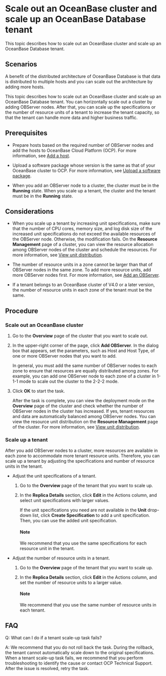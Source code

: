 # Scale out an OceanBase cluster and scale up an OceanBase Database tenant

This topic describes how to scale out an OceanBase cluster and scale up an OceanBase Database tenant.

## Scenarios

A benefit of the distributed architecture of OceanBase Database is that data is distributed to multiple hosts and you can scale out the architecture by adding more hosts.

This topic describes how to scale out an OceanBase cluster and scale up an OceanBase Database tenant. You can horizontally scale out a cluster by adding OBServer nodes. After that, you can scale up the specifications or the number of resource units of a tenant to increase the tenant capacity, so that the tenant can handle more data and higher business traffic.

## Prerequisites

* Prepare hosts based on the required number of OBServer nodes and add the hosts to OceanBase Cloud Platform (OCP). For more information, see [Add a host](../850.host-features/200.add-a-host.md).

* Upload a software package whose version is the same as that of your OceanBase cluster to OCP. For more information, see [Upload a software package](../1500.manage-software-packages/100.upload-a-software-package.md).

* When you add an OBServer node to a cluster, the cluster must be in the **Running** state. When you scale up a tenant, the cluster and the tenant must be in the **Running** state.

## Considerations

* When you scale up a tenant by increasing unit specifications, make sure that the number of CPU cores, memory size, and log disk size of the increased unit specifications do not exceed the available resources of the OBServer node. Otherwise, the modification fails. On the **Resource Management** page of a cluster, you can view the resource allocation among OBServer nodes of the cluster and schedule the resources. For more information, see [View unit distribution](../600.cluster-functions/1000.manage-cluster-resource/100.view-the-unit-distribution.md).

* The number of resource units in a zone cannot be larger than that of OBServer nodes in the same zone. To add more resource units, add more OBServer nodes first. For more information, see [Add an OBServer](../600.cluster-functions/600.manage-an-observer/100.add-an-observer.md).

* If a tenant belongs to an OceanBase cluster of V4.0 or a later version, the number of resource units in each zone of the tenant must be the same.

## Procedure

### Scale out an OceanBase cluster

1. Go to the **Overview** page of the cluster that you want to scale out.

2. In the upper-right corner of the page, click **Add OBServer**. In the dialog box that appears, set the parameters, such as Host and Host Type, of one or more OBServer nodes that you want to add.

   In general, you must add the same number of OBServer nodes to each zone to ensure that resources are equally distributed among zones. For example, you can add one OBServer node to each zone of a cluster in 1-1-1 mode to scale out the cluster to the 2-2-2 mode.

3. Click **OK** to start the task.

   After the task is complete, you can view the deployment mode on the **Overview** page of the cluster and check whether the number of OBServer nodes in the cluster has increased. If yes, tenant resources and data are automatically balanced among OBServer nodes. You can view the resource unit distribution on the **Resource Management** page of the cluster. For more information, see [View unit distribution](../600.cluster-functions/1000.manage-cluster-resource/100.view-the-unit-distribution.md).

### Scale up a tenant

After you add OBServer nodes to a cluster, more resources are available in each zone to accommodate more tenant resource units. Therefore, you can scale up a tenant by adjusting the specifications and number of resource units in the tenant.

* Adjust the unit specifications of a tenant.

   1. Go to the **Overview** page of the tenant that you want to scale up.

   2. In the **Replica Details** section, click **Edit** in the Actions column, and select unit specifications with larger values.

      If the unit specifications you need are not available in the **Unit** drop-down list, click **Create Specification** to add a unit specification. Then, you can use the added unit specification.

      <main id="notice" type='explain'>
      <h4>Note</h4>
      <p>We recommend that you use the same specifications for each resource unit in the tenant. </p>
      </main>

* Adjust the number of resource units in a tenant.

   1. Go to the **Overview** page of the tenant that you want to scale up.

   2. In the **Replica Details** section, click **Edit** in the Actions column, and set the number of resource units to a larger value.

       <main id="notice" type='explain'>
        <h4>Note</h4>
        <p>We recommend that you use the same number of resource units in each tenant. </p>
        </main>

## FAQ

Q: What can I do if a tenant scale-up task fails?

A: We recommend that you do not roll back the task. During the rollback, the tenant cannot automatically scale down to the original specifications. When a tenant scale-up task fails, we recommend that you perform troubleshooting to identify the cause or contact OCP Technical Support. After the issue is resolved, retry the task.

